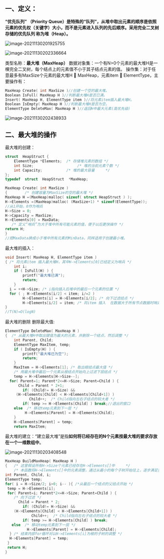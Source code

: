 ## 一、**定义：**

**“优先队列” （Priority Queue）是特殊的“队列”，从堆中取出元素的顺序是依照元素的优先权（关键字）大小，而不是元素进入队列的先后顺序。采用完全二叉树存储的优先队列 称为堆（Heap）。**

![image-20211130201925755](https://haoming2003.oss-cn-hangzhou.aliyuncs.com/image-20211130201925755.png)

![image-20211130202336664](https://haoming2003.oss-cn-hangzhou.aliyuncs.com/image-20211130202336664.png)

类型名称：**最大堆（MaxHeap）**
数据对象集：一个有N>0个元素的最大堆H是一棵完全二叉树，每个结点上的元素值不小于其子结点元素的值。
操作集：对于任意最多有MaxSize个元素的最大堆H  MaxHeap，元素item  ElementType，主要操作有：

```c
MaxHeap Create( int MaxSize )//创建一个空的最大堆。
Boolean IsFull( MaxHeap H )//判断最大堆H是否已满。
Insert( MaxHeap H, ElementType item )//将元素item插入最大堆H。
Boolean IsEmpty( MaxHeap H )//判断最大堆H是否为空。
ElementType DeleteMax( MaxHeap H )//返回H中最大元素(高优先级)
```

![image-20211130202438933](https://haoming2003.oss-cn-hangzhou.aliyuncs.com/image-20211130202438933.png)

## 二、最大堆的操作

最大堆的创建：

```c
struct  HeapStruct {
	ElementType *Elements;  /* 存储堆元素的数组 */
	int Size;                    /* 堆的当前元素个数 */
	int Capacity;           /* 堆的最大容量     */
}; 
typedef  struct  HeapStruct  *MaxHeap;

MaxHeap Create( int MaxSize )
{        /* 创建容量为MaxSize的空的最大堆 */
MaxHeap H =(MaxHeap)malloc( sizeof( struct HeapStruct ) );
H->Elements =(MaxHeap)malloc( (MaxSize+1) * sizeof(ElementType));
//从1开始，0作为哨兵
H->Size = 0;
H->Capacity = MaxSize;
H->Elements[0] = MaxData; 
   /* 定义“哨兵”为大于堆中所有可能元素的值，便于以后更快操作 */
return H;
}
//把MaxData换成小于堆中所有元素的MinData，同样适用于创建最小堆。
```

最大堆的插入：

```c
void Insert( MaxHeap H, ElementType item )
{ /* 将元素item 插入最大堆H，其中H->Elements[0]已经定义为哨兵 */
    int i;
    if ( IsFull(H) ) { 
        printf("最大堆已满");
        return;
    }
  i = ++H->Size; /* i指向插入后堆中的最后一个元素的位置 */
  for ( ; H->Elements[i/2] < item; i/=2 )
        H->Elements[i] = H->Elements[i/2]; /* 向下过滤结点 */
        H->Elements[i/2] = item; /* 将item 插入  在数据大于所有节点数据时哨兵起效*/
}
//T(N)=O(logN)
```

最大堆的删除    删除最大值:

```c
ElementType DeleteMax( MaxHeap H )
{  /* 从最大堆H中取出键值为最大的元素，并删除一个结点，然后调整 */
    int Parent, Child;
    ElementType MaxItem, temp;
    if ( IsEmpty(H) ) {
        printf("最大堆已为空");
        return;
    }
    MaxItem = H->Elements[1]; /* 取出根结点最大值 */
    /* 用最大堆中最后一个元素从根结点开始向上过滤下层结点 */
    temp = H->Elements[H->Size--];
  for( Parent=1; Parent*2<=H->Size; Parent=Child ) {
      Child = Parent * 2+1;
        if( (Child!= H->Size) && 
     (H->Elements[Child] < H->Elements[Child+1]) )
           Child++;  /* Child指向左右子结点的较大者 */
        if( temp >= H->Elements[Child] ) break;//退出的窗口
    else  /* 移动temp元素到下一层 */
         H->Elements[Parent] = H->Elements[Child];
    }
    H->Elements[Parent] = temp;
    return MaxItem;
```

最大堆的建立：“建立最大堆”是指**如何将已经存在的N个元素按最大堆的要求存放在一个一维数组中**。

![image-20211130203408548](https://haoming2003.oss-cn-hangzhou.aliyuncs.com/image-20211130203408548.png)

```c
MaxHeap BuildMaxHeap( MaxHeap H )
{   /* 这里假设所有H->Size个元素已经存在H->Elements[]中     */
    /* 本函数将H->Elements[]中的元素调整，通过从最小的每个子树开始往上，逐步满足要求，使满足最大堆的有序性 */
int Parent, Child, i;
ElementType temp;
for( i = H->Size/2; i>0; i-- ){ /*从最后一个结点的父结点开始 */
 temp = H->Elements[i];
 for( Parent=i; Parent*2<=H->Size; Parent=Child ) {
    /* 向下过滤 */
      Child = Parent * 2;
        if( (Child!= H->Size) && 
    (H->Elements[Child] < H->Elements[Child+1]) )
            Child++;  /* Child指向左右子结点的较大者 */
        if( temp >= H->Elements[Child] ) break;
   else  /* 移动temp元素到下一层 */
          H->Elements[Parent] = H->Elements[Child];
  } /* 结束内部for循环对以H->Elements[i]为根的子树的调整 */
  H->Elements[Parent] = temp;
 }
 return H;
}
```

